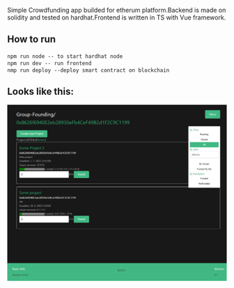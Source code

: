 Simple Crowdfunding app builded for etherum platform.Backend is made on solidity and tested on hardhat.Frontend is written in TS with Vue framework.
## How to run
```
npm run node -- to start hardhat node
npm run dev -- run frontend
nmp run deploy --deploy smart contract on blockchain
```
## Looks like this:
![UI showcase.](https://raw.githubusercontent.com/Thechopsee/Group-Founding/main/img/UI.png)
